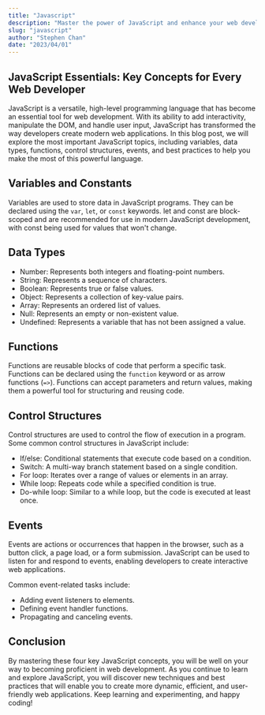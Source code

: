 ```yaml
---
title: "Javascript"
description: "Master the power of JavaScript and enhance your web development skills with our hands-on online course."
slug: "javascript"
author: "Stephen Chan"
date: "2023/04/01"
---
```



## JavaScript Essentials: Key Concepts for Every Web Developer

JavaScript is a versatile, high-level programming language that has become an essential tool for web development. With its ability to add interactivity, manipulate the DOM, and handle user input, JavaScript has transformed the way developers create modern web applications. In this blog post, we will explore the most important JavaScript topics, including variables, data types, functions, control structures, events, and best practices to help you make the most of this powerful language.

## Variables and Constants

Variables are used to store data in JavaScript programs. They can be declared using the `var`, `let`, or `const` keywords. let and const are block-scoped and are recommended for use in modern JavaScript development, with const being used for values that won't change.

## Data Types

- Number: Represents both integers and floating-point numbers.
- String: Represents a sequence of characters.
- Boolean: Represents true or false values.
- Object: Represents a collection of key-value pairs.
- Array: Represents an ordered list of values.
- Null: Represents an empty or non-existent value.
- Undefined: Represents a variable that has not been assigned a value.

## Functions

Functions are reusable blocks of code that perform a specific task. Functions can be declared using the `function` keyword or as arrow functions (`=>`). Functions can accept parameters and return values, making them a powerful tool for structuring and reusing code.

## Control Structures

Control structures are used to control the flow of execution in a program. Some common control structures in JavaScript include:

- If/else: Conditional statements that execute code based on a condition.
- Switch: A multi-way branch statement based on a single condition.
- For loop: Iterates over a range of values or elements in an array.
- While loop: Repeats code while a specified condition is true.
- Do-while loop: Similar to a while loop, but the code is executed at least once.

## Events

Events are actions or occurrences that happen in the browser, such as a button click, a page load, or a form submission. JavaScript can be used to listen for and respond to events, enabling developers to create interactive web applications.

Common event-related tasks include:

- Adding event listeners to elements.
- Defining event handler functions.
- Propagating and canceling events.

## Conclusion

By mastering these four key JavaScript concepts, you will be well on your way to becoming proficient in web development. As you continue to learn and explore JavaScript, you will discover new techniques and best practices that will enable you to create more dynamic, efficient, and user-friendly web applications. Keep learning and experimenting, and happy coding!
